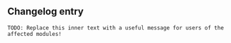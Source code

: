 <!-- Describe your Pull Request here, as normal :) -->

## Changelog entry
```
TODO: Replace this inner text with a useful message for users of the affected modules!
```
